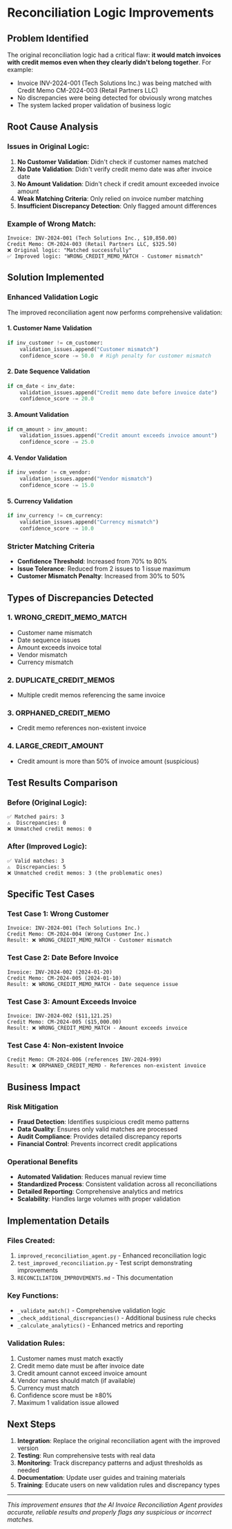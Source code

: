 # Reconciliation Logic Improvements

## Problem Identified

The original reconciliation logic had a critical flaw: **it would match invoices with credit memos even when they clearly didn't belong together**. For example:

- Invoice INV-2024-001 (Tech Solutions Inc.) was being matched with Credit Memo CM-2024-003 (Retail Partners LLC)
- No discrepancies were being detected for obviously wrong matches
- The system lacked proper validation of business logic

## Root Cause Analysis

### Issues in Original Logic:

1. **No Customer Validation**: Didn't check if customer names matched
2. **No Date Validation**: Didn't verify credit memo date was after invoice date
3. **No Amount Validation**: Didn't check if credit amount exceeded invoice amount
4. **Weak Matching Criteria**: Only relied on invoice number matching
5. **Insufficient Discrepancy Detection**: Only flagged amount differences

### Example of Wrong Match:
```
Invoice: INV-2024-001 (Tech Solutions Inc., $10,850.00)
Credit Memo: CM-2024-003 (Retail Partners LLC, $325.50)
❌ Original logic: "Matched successfully"
✅ Improved logic: "WRONG_CREDIT_MEMO_MATCH - Customer mismatch"
```

## Solution Implemented

### Enhanced Validation Logic

The improved reconciliation agent now performs comprehensive validation:

#### 1. **Customer Name Validation**
```python
if inv_customer != cm_customer:
    validation_issues.append("Customer mismatch")
    confidence_score -= 50.0  # High penalty for customer mismatch
```

#### 2. **Date Sequence Validation**
```python
if cm_date < inv_date:
    validation_issues.append("Credit memo date before invoice date")
    confidence_score -= 20.0
```

#### 3. **Amount Validation**
```python
if cm_amount > inv_amount:
    validation_issues.append("Credit amount exceeds invoice amount")
    confidence_score -= 25.0
```

#### 4. **Vendor Validation**
```python
if inv_vendor != cm_vendor:
    validation_issues.append("Vendor mismatch")
    confidence_score -= 15.0
```

#### 5. **Currency Validation**
```python
if inv_currency != cm_currency:
    validation_issues.append("Currency mismatch")
    confidence_score -= 10.0
```

### Stricter Matching Criteria

- **Confidence Threshold**: Increased from 70% to 80%
- **Issue Tolerance**: Reduced from 2 issues to 1 issue maximum
- **Customer Mismatch Penalty**: Increased from 30% to 50%

## Types of Discrepancies Detected

### 1. **WRONG_CREDIT_MEMO_MATCH**
- Customer name mismatch
- Date sequence issues
- Amount exceeds invoice total
- Vendor mismatch
- Currency mismatch

### 2. **DUPLICATE_CREDIT_MEMOS**
- Multiple credit memos referencing the same invoice

### 3. **ORPHANED_CREDIT_MEMO**
- Credit memo references non-existent invoice

### 4. **LARGE_CREDIT_AMOUNT**
- Credit amount is more than 50% of invoice amount (suspicious)

## Test Results Comparison

### Before (Original Logic):
```
✅ Matched pairs: 3
⚠️  Discrepancies: 0
❌ Unmatched credit memos: 0
```

### After (Improved Logic):
```
✅ Valid matches: 3
⚠️  Discrepancies: 5
❌ Unmatched credit memos: 3 (the problematic ones)
```

## Specific Test Cases

### Test Case 1: Wrong Customer
```
Invoice: INV-2024-001 (Tech Solutions Inc.)
Credit Memo: CM-2024-004 (Wrong Customer Inc.)
Result: ❌ WRONG_CREDIT_MEMO_MATCH - Customer mismatch
```

### Test Case 2: Date Before Invoice
```
Invoice: INV-2024-002 (2024-01-20)
Credit Memo: CM-2024-005 (2024-01-10)
Result: ❌ WRONG_CREDIT_MEMO_MATCH - Date sequence issue
```

### Test Case 3: Amount Exceeds Invoice
```
Invoice: INV-2024-002 ($11,121.25)
Credit Memo: CM-2024-005 ($15,000.00)
Result: ❌ WRONG_CREDIT_MEMO_MATCH - Amount exceeds invoice
```

### Test Case 4: Non-existent Invoice
```
Credit Memo: CM-2024-006 (references INV-2024-999)
Result: ❌ ORPHANED_CREDIT_MEMO - References non-existent invoice
```

## Business Impact

### Risk Mitigation
- **Fraud Detection**: Identifies suspicious credit memo patterns
- **Data Quality**: Ensures only valid matches are processed
- **Audit Compliance**: Provides detailed discrepancy reports
- **Financial Control**: Prevents incorrect credit applications

### Operational Benefits
- **Automated Validation**: Reduces manual review time
- **Standardized Process**: Consistent validation across all reconciliations
- **Detailed Reporting**: Comprehensive analytics and metrics
- **Scalability**: Handles large volumes with proper validation

## Implementation Details

### Files Created:
1. `improved_reconciliation_agent.py` - Enhanced reconciliation logic
2. `test_improved_reconciliation.py` - Test script demonstrating improvements
3. `RECONCILIATION_IMPROVEMENTS.md` - This documentation

### Key Functions:
- `_validate_match()` - Comprehensive validation logic
- `_check_additional_discrepancies()` - Additional business rule checks
- `_calculate_analytics()` - Enhanced metrics and reporting

### Validation Rules:
1. Customer names must match exactly
2. Credit memo date must be after invoice date
3. Credit amount cannot exceed invoice amount
4. Vendor names should match (if available)
5. Currency must match
6. Confidence score must be ≥80%
7. Maximum 1 validation issue allowed

## Next Steps

1. **Integration**: Replace the original reconciliation agent with the improved version
2. **Testing**: Run comprehensive tests with real data
3. **Monitoring**: Track discrepancy patterns and adjust thresholds as needed
4. **Documentation**: Update user guides and training materials
5. **Training**: Educate users on new validation rules and discrepancy types

---

*This improvement ensures that the AI Invoice Reconciliation Agent provides accurate, reliable results and properly flags any suspicious or incorrect matches.* 